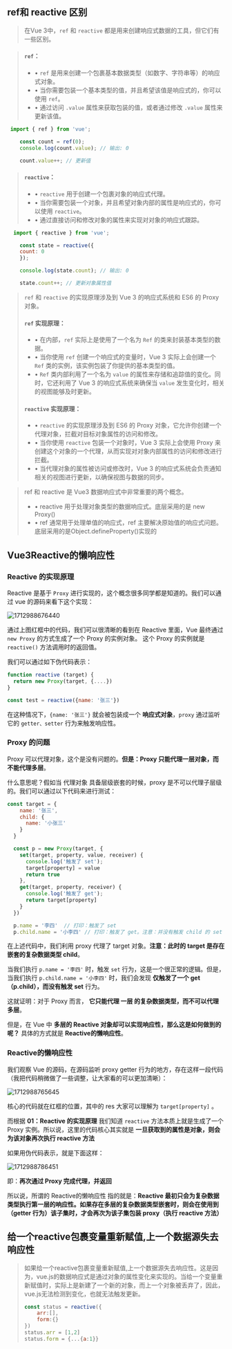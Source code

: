 ## ref和 reactive 区别

> 在Vue 3中，`ref` 和 `reactive` 都是用来创建响应式数据的工具，但它们有一些区别。

> #### `ref`：
>
> - • `ref` 是用来创建一个包裹基本数据类型（如数字、字符串等）的响应式对象。
> - • 当你需要包装一个基本类型的值，并且希望该值是响应式的，你可以使用 `ref`。
> - • 通过访问 `.value` 属性来获取包装的值，或者通过修改 `.value` 属性来更新该值。

```js
 import { ref } from 'vue';

    const count = ref(0);
    console.log(count.value); // 输出: 0

    count.value++; // 更新值
```

> #### `reactive`：
>
> - • `reactive` 用于创建一个包裹对象的响应式代理。
> - • 当你需要包装一个对象，并且希望对象内部的属性是响应式的，你可以使用 `reactive`。
> - • 通过直接访问和修改对象的属性来实现对对象的响应式跟踪。

```js
  import { reactive } from 'vue';

    const state = reactive({
    count: 0
    });

    console.log(state.count); // 输出: 0

    state.count++; // 更新对象属性值
```

> `ref` 和 `reactive` 的实现原理涉及到 Vue 3 的响应式系统和 ES6 的 Proxy 对象。
>
> #### `ref` 实现原理：
>
> - • 在内部，`ref` 实际上是使用了一个名为 `Ref` 的类来封装基本类型的数据。
> - • 当你使用 `ref` 创建一个响应式的变量时，Vue 3 实际上会创建一个 `Ref` 类的实例，该实例包装了你提供的基本类型的值。
> - • `Ref` 类内部利用了一个名为 `value` 的属性来存储和追踪值的变化。同时，它还利用了 Vue 3 的响应式系统来确保当 `value` 发生变化时，相关的视图能够及时更新。
>
> #### `reactive` 实现原理：
>
> - • `reactive` 的实现原理涉及到 ES6 的 Proxy 对象，它允许你创建一个代理对象，拦截对目标对象属性的访问和修改。
> - • 当你使用 `reactive` 包装一个对象时，Vue 3 实际上会使用 Proxy 来创建这个对象的一个代理，从而实现对对象内部属性的访问和修改进行拦截。
> - • 当代理对象的属性被访问或修改时，Vue 3 的响应式系统会负责通知相关的视图进行更新，以确保视图与数据的同步。

> ref 和 reactive 是 Vue3 数据响应式中非常重要的两个概念。
>
> - • reactive 用于处理对象类型的数据响应式。底层采用的是 new Proxy()
> - • ref 通常用于处理单值的响应式，ref 主要解决原始值的响应式问题。底层采用的是Object.defineProperty()实现的

## Vue3Reactive的懒响应性

### **Reactive 的实现原理**

Reactive 是基于 `Proxy` 进行实现的，这个概念很多同学都是知道的。我们可以通过 vue 的源码来看下这个实现：

![1712988676440](C:\Users\Administrator\AppData\Roaming\Typora\typora-user-images\1712988676440.png)

通过上图红框中的代码，我们可以很清晰的看到在 Reactive 里面，Vue 最终通过 `new Proxy` 的方式生成了一个 Proxy 的实例对象。 这个 Proxy 的实例就是 `reactive()` 方法调用时的返回值。

我们可以通过如下伪代码表示：

```js
function reactive (target) {
  return new Proxy(target, {....})
}

const test = reactive({name: '张三'})
```

在这种情况下，`{name: '张三'}` 就会被包装成一个 **响应式对象**，`proxy` 通过监听它的 `getter、setter` 行为来触发响应性。

### **Proxy 的问题**

Proxy 可以代理对象，这个是没有问题的。**但是：Proxy 只能代理一层对象，而不能代理多层**。

什么意思呢？假如当 代理对象 具备层级嵌套的时候，proxy 是不可以代理子层级的。我们可以通过以下代码来进行测试：

```js
const target = {
    name: '张三',
    child: {
      name: '小张三'
    }
  }

  const p = new Proxy(target, {
    set(target, property, value, receiver) {
      console.log('触发了 set');
      target[property] = value
      return true
    },
    get(target, property, receiver) {
      console.log('触发了 get');
      return target[property]
    }
  })

  p.name = '李四'  // 打印：触发了 set
  p.child.name = '小李四' // 打印：触发了 get。注意：并没有触发 child 的 set
```

在上述代码中，我们利用 proxy 代理了 target 对象。**注意：此时的 target 是存在嵌套的复杂数据类型 child**。

当我们执行 `p.name = '李四'` 时，触发 `set` 行为，这是一个很正常的逻辑。但是，当我们执行 `p.child.name = '小李四'` 时，我们会发现 **仅触发了一个 get（p.child），而没有触发 set** 行为。

这就证明：对于 Proxy 而言， **它只能代理 一层 的复杂数据类型，而不可以代理多层**。

但是，在 Vue 中 **多层的 Reactive 对象却可以实现响应性，那么这是如何做到的呢？** 具体的方式就是 **Reactive的懒响应性**。

### **Reactive的懒响应性**

我们观察 Vue 的源码，在源码监听 proxy getter 行为的地方，存在这样一段代码（我把代码稍微做了一些调整，让大家看的可以更加清晰）：

![1712988765645](C:\Users\Administrator\AppData\Roaming\Typora\typora-user-images\1712988765645.png)

核心的代码就在红框的位置，其中的 res 大家可以理解为 `target[property]` 。

而根据 **01：Reactive 的实现原理** 我们知道 `reactive` 方法本质上就是生成了一个 Proxy 实例。所以说，这里的代码核心其实就是 **一旦获取到的属性是对象，则会为该对象再次执行 reactive 方法**

如果用伪代码表示，就是下面这样：

![1712988786451](C:\Users\Administrator\AppData\Roaming\Typora\typora-user-images\1712988786451.png)

即：**再次通过 Proxy 完成代理，并返回**

所以说，所谓的 Reactive的懒响应性 指的就是：**Reactive 最初只会为复杂数据类型执行第一层的响应性。如果存在多层的复杂数据类型嵌套时，则会在使用到（getter 行为）该子集时，才会再次为该子集包装 proxy（执行 reactive 方法）**

## 给一个reactive包裹变量重新赋值,上一个数据源失去响应性

>  如果给一个reactive包裹变量重新赋值,上一个数据源失去响应性。这是因为，vue.js的数据响应式是通过对象的属性变化来实现的。当给一个变量重新赋值时，实际上是新建了一个新的对象，而上一个对象被丢弃了，因此，vue.js无法检测到变化，也就无法触发更新。
>
> ```js
> const status = reactive({
>     arr:[],
>     form:{}
> })
> status.arr = [1,2]
> status.form = {...{a:1}}
> ```
>
> 

